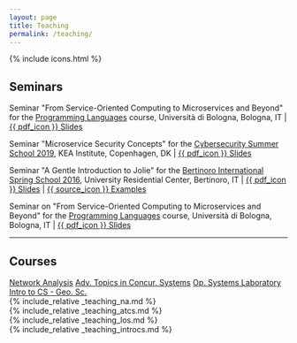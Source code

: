 ```yaml
---
layout: page
title: Teaching
permalink: /teaching/
---
```


{% include icons.html %}

## Seminars

Seminar "From Service-Oriented Computing to Microservices and Beyond" for the [Programming Languages](http://unibo.it/en/teaching/course-unit-catalogue/course-unit/2020/320579) course, Università di Bologna, Bologna, IT | 
[{{ pdf_icon }} Slides]({{url}}/teaching/seminars/lp2020/SOCB.pdf)

Seminar "Microservice Security Concepts" for the [Cybersecurity Summer School 2019](https://www.tilmeld.dk/cybersommerskole), KEA Institute, Copenhagen, DK | 
[{{ pdf_icon }} Slides]({{url}}/teaching/seminars/cybersec2019/microservice_security_concepts.pdf)

Seminar "A Gentle Introduction to Jolie" for the [Bertinoro International Spring School 2016](https://cs.unibo.it/projects/biss2016/), University Residential Center, Bertinoro, IT | 
[{{ pdf_icon }} Slides]({{url}}/teaching/seminars/biss2016/a_gentle_introduction_to_Jolie.pdf) | 
[{{ source_icon }}  Examples]({{url}}/teaching/seminars/biss2016/examples.zip)

Seminar on "From Service-Oriented Computing to Microservices and Beyond" for the [Programming Languages](http://unibo.it/en/teaching/course-unit-catalogue/course-unit/2016/320579) course, Università di Bologna, Bologna, IT | 
[{{ pdf_icon }} Slides]({{url}}/teaching/seminars/lp2016/SOC+Microservices.pdf)

---

## Courses

<nav>
  <div class="nav nav-tabs" id="nav-tab" role="tablist">
    <a class="small nav-link active" id="na-tab" data-toggle="tab" href="#na" role="tab" onclick="updateAddress( this );" aria-controls="na" aria-selected="true">Network Analysis</a>
    <a class="small nav-link" id="atcs-tab" data-toggle="tab" href="#atcs" role="tab" onclick="updateAddress( this );" aria-controls="atcs" aria-selected="false">Adv. Topics in Concur. Systems</a>
    <a class="small nav-link" id="los-tab" data-toggle="tab" href="#los" role="tab" onclick="updateAddress( this );" aria-controls="los" aria-selected="false">Op. Systems Laboratory</a>
    <a class="small nav-link" id="geo_introcs-tab" data-toggle="tab" href="#geo_introcs" role="tab" onclick="updateAddress( this );" aria-controls="geo_introcs" aria-selected="false">Intro to CS - Geo. Sc.</a>
  </div>
</nav>
<div class="tab-content" id="nav-tabContent">
  <div class="tab-pane fade show active" id="na" role="tabpanel" aria-labelledby="na-tab">{% include_relative _teaching_na.md %}</div>
  <div class="tab-pane fade" id="atcs" role="tabpanel" aria-labelledby="atcs-tab">{% include_relative _teaching_atcs.md %}</div>
  <div class="tab-pane fade" id="los" role="tabpanel" aria-labelledby="los-tab">{% include_relative _teaching_los.md %}</div>
  <div class="tab-pane fade" id="geo_introcs" role="tabpanel" aria-labelledby="geo_introcs-tab">{% include_relative _teaching_introcs.md %}</div>
</div>

<script>
function updateAddress( element ){
  window.location.hash = $( element ).attr( "href" );
  return false;
}
function updateHash(){
  const hash = window.location.hash;
  if( $( "#nav-tab .active" ).attr( "href" ) !== hash ){
    $( hash + "-tab" ).trigger( "click" );
  }
  //  else {
  //   $( "nav :first-child" ).trigger( "click" );
  // }
}
function lazy_load_page(){
  if( typeof $ === "undefined" ){
    setTimeout( lazy_load_page, 250 );
  } else {
    // updateHash();
    $( window ).on( 'hashchange', updateHash );
    setTimeout( updateHash, 250 );
  }
}
lazy_load_page();
</script>